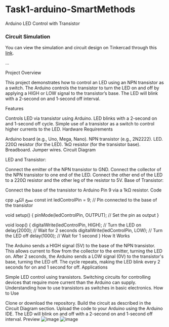 # Task1-arduino-SmartMethods
Arduino LED Control with Transistor

### Circuit Simulation
You can view the simulation and circuit design on Tinkercad through this [link]([https://www.tinkercad.com/things/abc123](https://www.tinkercad.com/things/cOf5ldA5c7L-task1-/editel?returnTo=%2Fdashboard%2Fdesigns%2Fcircuits&sharecode=K8n4w1vK9ZKYbcE4M6ooielKnfdgQXq7xoOWryAmwFc)).

...

Project Overview

This project demonstrates how to control an LED using an NPN transistor as a switch. The Arduino controls the transistor to turn the LED on and off by applying a HIGH or LOW signal to the transistor’s base. The LED will blink with a 2-second on and 1-second off interval.

Features

Controls LED via transistor using Arduino.
LED blinks with a 2-second on and 1-second off cycle.
Simple use of a transistor as a switch to control higher currents to the LED.
Hardware Requirements

Arduino board (e.g., Uno, Mega, Nano).
NPN transistor (e.g., 2N2222).
LED.
220Ω resistor (for the LED).
1kΩ resistor (for the transistor base).
Breadboard.
Jumper wires.
Circuit Diagram

LED and Transistor:

Connect the emitter of the NPN transistor to GND.
Connect the collector of the NPN transistor to one end of the LED.
Connect the other end of the LED to a 220Ω resistor and the other leg of the resistor to 5V.
Base of Transistor:

Connect the base of the transistor to Arduino Pin 9 via a 1kΩ resistor.
Code

cpp
نسخ الكود
const int ledControlPin = 9;  // Pin connected to the base of the transistor

void setup() {
  pinMode(ledControlPin, OUTPUT); // Set the pin as output
}

void loop() {
  digitalWrite(ledControlPin, HIGH); // Turn the LED on
  delay(2000);                       // Wait for 2 seconds
  digitalWrite(ledControlPin, LOW);  // Turn the LED off
  delay(1000);                       // Wait for 1 second
}
How It Works

The Arduino sends a HIGH signal (5V) to the base of the NPN transistor. This allows current to flow from the collector to the emitter, turning the LED on.
After 2 seconds, the Arduino sends a LOW signal (0V) to the transistor's base, turning the LED off.
The cycle repeats, making the LED blink every 2 seconds for on and 1 second for off.
Applications

Simple LED control using transistors.
Switching circuits for controlling devices that require more current than the Arduino can supply.
Understanding how to use transistors as switches in basic electronics.
How to Use

Clone or download the repository.
Build the circuit as described in the Circuit Diagram section.
Upload the code to your Arduino using the Arduino IDE.
The LED will blink on and off with a 2-second on and 1-second off interval.
Preview
![image](https://github.com/user-attachments/assets/77c928f0-2fbd-4ded-8848-1f35394d96e0)
![image](https://github.com/user-attachments/assets/dded5f18-3831-4d70-b571-0691b827f478)


